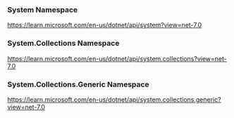 

### System Namespace
https://learn.microsoft.com/en-us/dotnet/api/system?view=net-7.0

### System.Collections Namespace
https://learn.microsoft.com/en-us/dotnet/api/system.collections?view=net-7.0

### System.Collections.Generic Namespace
https://learn.microsoft.com/en-us/dotnet/api/system.collections.generic?view=net-7.0
